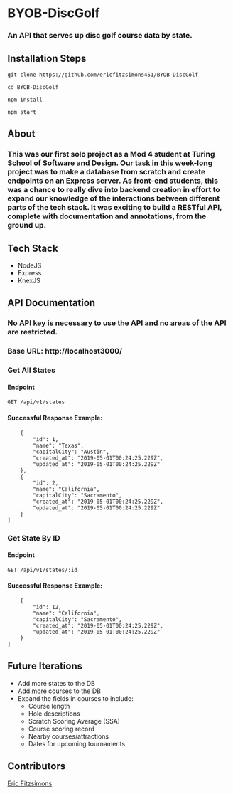 # BYOB-DiscGolf
### An API that serves up disc golf course data by state.

## Installation Steps
```git clone https://github.com/ericfitzsimons451/BYOB-DiscGolf```

```cd BYOB-DiscGolf```

```npm install```

```npm start```

## About
### This was our first solo project as a Mod 4 student at Turing School of Software and Design.  Our task in this week-long project was to make a database from scratch and create endpoints on an Express server.  As front-end students, this was a chance to really dive into backend creation in effort to expand our knowledge of the interactions between different parts of the tech stack.  It was exciting to build a RESTful API, complete with documentation and annotations, from the ground up.

## Tech Stack
- NodeJS
- Express
- KnexJS

## API Documentation

### No API key is necessary to use the API and no areas of the API are restricted.
### Base URL: http://localhost3000/

### Get All States
#### Endpoint
```GET /api/v1/states```

#### Successful Response Example:
```[
    {
        "id": 1,
        "name": "Texas",
        "capitalCity": "Austin",
        "created_at": "2019-05-01T00:24:25.229Z",
        "updated_at": "2019-05-01T00:24:25.229Z"
    },
    {
        "id": 2,
        "name": "California",
        "capitalCity": "Sacramento",
        "created_at": "2019-05-01T00:24:25.229Z",
        "updated_at": "2019-05-01T00:24:25.229Z"
    }
]
```

### Get State By ID
#### Endpoint
```GET /api/v1/states/:id```

#### Successful Response Example:
```[
    {
        "id": 12,
        "name": "California",
        "capitalCity": "Sacramento",
        "created_at": "2019-05-01T00:24:25.229Z",
        "updated_at": "2019-05-01T00:24:25.229Z"
    }
]
```

## Future Iterations
- Add more states to the DB
- Add more courses to the DB
- Expand the fields in courses to include:
  - Course length
  - Hole descriptions
  - Scratch Scoring Average (SSA)
  - Course scoring record
  - Nearby courses/attractions
  - Dates for upcoming tournaments


## Contributors
[Eric Fitzsimons](https://github.com/ericfitzsimons451)
